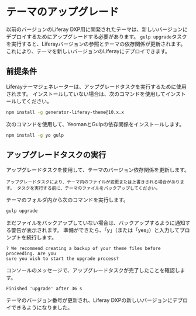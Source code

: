 # テーマのアップグレード

以前のバージョンのLiferay DXP用に開発されたテーマは、新しいバージョンにデプロイするためにアップグレードする必要があります。 `gulp upgrade`タスクを実行すると、Liferayバージョンの参照とテーマの依存関係が更新されます。 これにより、テーマを新しいバージョンのLiferayにデプロイできます。

## 前提条件

Liferayテーマジェネレーターは、アップグレードタスクを実行するために使用されます。 インストールしていない場合は、次のコマンドを使用してインストールしてください。

```bash
npm install -g generator-liferay-theme@10.x.x
```

次のコマンドを使用して、YeomanとGulpの依存関係をインストールします。

```bash
npm install -g yo gulp
```

## アップグレードタスクの実行

アップグレードタスクを使用して、テーマのバージョン依存関係を更新します。

```{important}
アップグレードタスクにより、テーマ内のファイルが変更または上書きされる場合があります。 タスクを実行する前に、テーマのファイルをバックアップしてください。 
```

テーマのフォルダ内から次のコマンドを実行します。

```bash
gulp upgrade
```

まだファイルをバックアップしていない場合は、バックアップするように通知する警告が表示されます。 準備ができたら、「y」（または「yes」）と入力してプロンプトを続行します。

```
? We recommend creating a backup of your theme files before proceeding. Are you 
sure you wish to start the upgrade process?
```

コンソールのメッセージで、アップグレードタスクが完了したことを確認します。

```
Finished 'upgrade' after 36 s
```

テーマのバージョン番号が更新され、Liferay DXPの新しいバージョンにデプロイできるようになりました。

<!-- Add Next Steps section when information is available -->